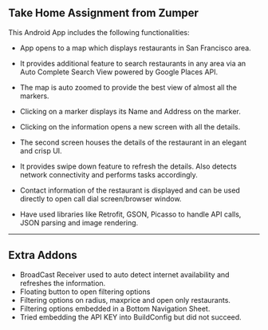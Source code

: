 ## Take Home Assignment from Zumper

This Android App includes the following functionalities:

 - App opens to a map which displays restaurants in San Francisco area.
 - It provides additional feature to search restaurants in any area via an Auto Complete Search View powered by Google Places API.
 - The map is auto zoomed to provide the best view of almost all the markers.
 - Clicking on a marker displays its Name and Address on the marker.
 - Clicking on the information opens a new screen with all the details.
 - The second screen houses the details of the restaurant in an elegant and crisp UI.
 - It provides swipe down feature to refresh the details. Also detects network connectivity and performs tasks accordingly.
 - Contact information of the restaurant is displayed and can be used directly to open call dial screen/browser window.
 
 - Have used libraries like Retrofit, GSON, Picasso to handle API calls, JSON parsing and image rendering.
 - ---
 ## Extra Addons
 - BroadCast Receiver used to auto detect internet availability and refreshes the information.
 - Floating button to open filtering options
 - Filtering options on radius, maxprice and open only restaurants.
 - Filtering options embedded in a Bottom Navigation Sheet.
 - Tried embedding the API KEY into BuildConfig but did not succeed.